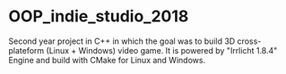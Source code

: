 # OOP_indie_studio_2018
Second year project in C++ in which the goal was to build 3D cross-plateform (Linux + Windows) video game. It is powered by "Irrlicht 1.8.4" Engine and build with CMake for Linux and Windows. 
